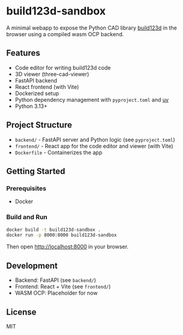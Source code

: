 # build123d-sandbox

A minimal webapp to expose the Python CAD library [build123d](https://github.com/gumyr/build123d) in the browser using a compiled wasm OCP backend.

## Features

- Code editor for writing build123d code
- 3D viewer (three-cad-viewer)
- FastAPI backend
- React frontend (with Vite)
- Dockerized setup
- Python dependency management with `pyproject.toml` and [uv](https://docs.astral.sh/uv/)
- Python 3.13+

## Project Structure

- `backend/` - FastAPI server and Python logic (see `pyproject.toml`)
- `frontend/` - React app for the code editor and viewer (with Vite)
- `Dockerfile` - Containerizes the app

## Getting Started

### Prerequisites

- Docker

### Build and Run

```sh
docker build -t build123d-sandbox .
docker run -p 8000:8000 build123d-sandbox
```

Then open [http://localhost:8000](http://localhost:8000) in your browser.

## Development

- Backend: FastAPI (see `backend/`)
- Frontend: React + Vite (see `frontend/`)
- WASM OCP: Placeholder for now

## License
MIT
